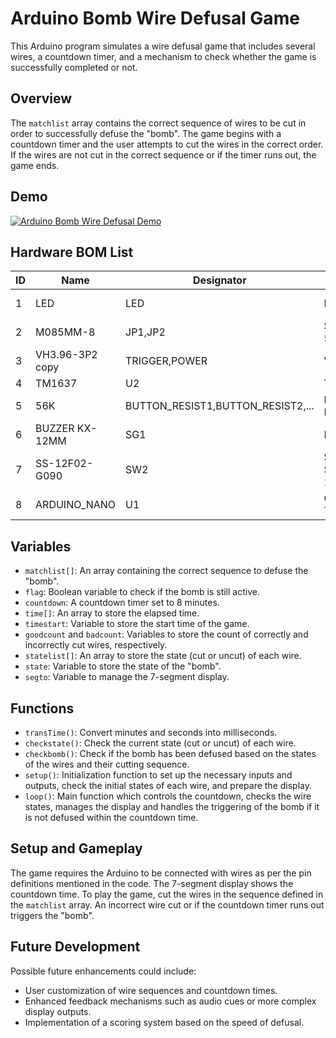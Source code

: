 # Arduino Bomb Wire Defusal Game

This Arduino program simulates a wire defusal game that includes several wires, a countdown timer, and a mechanism to check whether the game is successfully completed or not.

## Overview

The `matchlist` array contains the correct sequence of wires to be cut in order to successfully defuse the "bomb". The game begins with a countdown timer and the user attempts to cut the wires in the correct order. If the wires are not cut in the correct sequence or if the timer runs out, the game ends.

## Demo
[![Arduino Bomb Wire Defusal Demo](https://imgur.com/pa6E75I.jpg)](https://youtu.be/PTh7J8gH7MI)

## Hardware BOM List
| ID | Name            | Designator                          | Footprint                         | Quantity | Manufacturer Part    | Manufacturer |
|----|-----------------|-------------------------------------|-----------------------------------|----------|----------------------|--------------|
| 1  | LED             | LED                                 | LED                               | 1        | LEDOrange orange 3AO4UD | KENTO        |
| 2  | M085MM-8        | JP1,JP2                             | SCREWTERMINAL-5MM-8              | 2        |                       |              |
| 3  | VH3.96-3P2 copy | TRIGGER,POWER                       | VH3.96-3P2                        | 2        | VH3.96-3P2            | BOOMELE      |
| 4  | TM1637          | U2                                  | TM1637-PCB                        | 1        | TM1637                |              |
| 5  | 56K             | BUTTON_RESIST1,BUTTON_RESIST2,...   | RES-TH_BD3.3-L9.0-P13.00-D0.6     | 8        | RN1WS56KΩFT/BA1       | TyoHM        |
| 6  | BUZZER KX-12MM  | SG1                                 | BUZZER-KPX-120X                   | 1        |                       |              |
| 7  | SS-12F02-G090   | SW2                                 | SW-TH_G-SWITCH_SS-12F02-G090      | 1        | SS-12F02-G090         | G-Switch(品赞)|
| 8  | ARDUINO_NANO    | U1                                  | COMM-TH_ARDUINO_NANO              | 1        | ARDUINO_NANO          | null         |

## Variables

- `matchlist[]`: An array containing the correct sequence to defuse the "bomb".
- `flag`: Boolean variable to check if the bomb is still active.
- `countdown`: A countdown timer set to 8 minutes.
- `time[]`: An array to store the elapsed time.
- `timestart`: Variable to store the start time of the game.
- `goodcount` and `badcount`: Variables to store the count of correctly and incorrectly cut wires, respectively.
- `statelist[]`: An array to store the state (cut or uncut) of each wire.
- `state`: Variable to store the state of the "bomb".
- `segto`: Variable to manage the 7-segment display.

## Functions

- `transTime()`: Convert minutes and seconds into milliseconds.
- `checkstate()`: Check the current state (cut or uncut) of each wire.
- `checkbomb()`: Check if the bomb has been defused based on the states of the wires and their cutting sequence.
- `setup()`: Initialization function to set up the necessary inputs and outputs, check the initial states of each wire, and prepare the display.
- `loop()`: Main function which controls the countdown, checks the wire states, manages the display and handles the triggering of the bomb if it is not defused within the countdown time.

## Setup and Gameplay

The game requires the Arduino to be connected with wires as per the pin definitions mentioned in the code. The 7-segment display shows the countdown time. To play the game, cut the wires in the sequence defined in the `matchlist` array. An incorrect wire cut or if the countdown timer runs out triggers the "bomb".

## Future Development

Possible future enhancements could include:
- User customization of wire sequences and countdown times.
- Enhanced feedback mechanisms such as audio cues or more complex display outputs.
- Implementation of a scoring system based on the speed of defusal.

